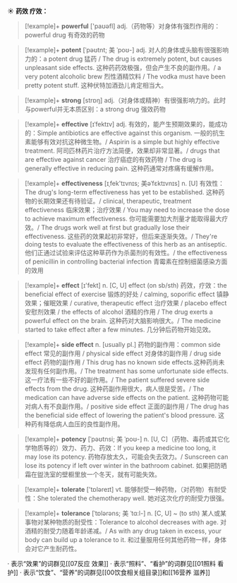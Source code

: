☀ <span class="category">**药效 疗效：**</span>
>[!example]+ <span class="vocabulary">**powerful**</span> ['paʊəfl] 
> <span class="definition">adj.（药物等）对身体有强烈作用的：</span>powerful drug 有奇效的药物
           
>[!example]+ <span class="vocabulary">**potent**</span> [ˈpəʊtnt; 美 ˈpoʊ-]
> <span class="definition">adj. 对人的身体或头脑有很强影响力的：</span>a potent drug 猛药 / The drug is extremely potent, but causes unpleasant side effects. 这种药药效极强，但会产生不良的副作用。/ a very potent alcoholic brew 烈性酒精饮料 / The vodka must have been pretty potent stuff. 这种伏特加酒劲儿肯定相当大。

>[!example]+ <span class="vocabulary">**strong**</span> [strɒŋ] 
> <span class="definition">adj.（对身体或精神）有很强影响力的。此时与powerful并无本质区别：</span>a strong drug 强效药物 
  
>[!example]+ <span class="vocabulary">**effective**</span> [ɪˈfektɪv]
> <span class="definition">adj. 有效的，能产生预期效果的，能成功的：</span>Simple antibiotics are effective against this organism. 一般的抗生素能够有效对抗这种微生物。/ Aspirin is a simple but highly effective treatment. 阿司匹林药片治疗方法简便，效果却非常显著。/ drugs that are effective against cancer 治疗癌症的有效药物 / The drug is generally effective in reducing pain. 这种药通常对疼痛有缓解作用。
           
>[!example]+ <span class="vocabulary">**effectiveness**</span> [ɪˌfek'tɪvnɪs; 美əˈfɛktɪvnɪs]
> <span class="definition">n. [U] 有效性：</span>The drug's long-term effectiveness has yet to be established. 这种药物的长期效果还有待验证。/ clinical, therapeutic, treatment effectiveness 临床效果；治疗效果 / You may need to increase the dose to achieve maximum effectiveness. 你可能需要加大剂量才能取得最大疗效。/ The drugs work well at first but gradually lose their effectiveness. 这些药的效果起初非常好，但后来逐渐失效。/ They're doing tests to evaluate the effectiveness of this herb as an antiseptic. 他们正通过试验来评估这种草药作为杀菌剂的有效性。/ the effectiveness of penicillin in controlling bacterial infection 青霉素在控制细菌感染方面的效用

>[!example]+ <span class="vocabulary">**effect**</span> [ɪ'fekt] 
> <span class="definition">n. [C, U] effect (on sb/sth) 药效，疗效：</span>the beneficial effect of exercise 锻炼的好处 / calming, soporific effect 镇静效果；催眠效果 / curative, therapeutic effect 治疗效果 / placebo effect 安慰剂效果 / the effects of alcohol 酒精的作用 / The drug exerts a powerful effect on the brain. 这种药对大脑影响很大。/ The medicine started to take effect after a few minutes. 几分钟后药物开始见效。
           
>[!example]+ <span class="vocabulary">**side effect**</span>
> <span class="definition">n. [usually pl.] 药物的副作用：</span>common side effect 常见的副作用 / physical side effect 对身体的副作用 / drug side effect 药物的副作用 / This drug has no known side effects.这种药尚未发现有任何副作用。/ The treatment has some unfortunate side effects. 这一疗法有一些不好的副作用。/ The patient suffered severe side effects from the drug. 这种药副作用很大，病人很是受苦。/ The medication can have adverse side effects on the patient. 这种药物可能对病人有不良副作用。/ positive side effect 正面的副作用 / The drug has the beneficial side effect of lowering the patient's blood pressure. 这种药有降低病人血压的良性副作用。
           
>[!example]+ <span class="vocabulary">**potency**</span> [ˈpəʊtnsi; 美 ˈpoʊ-]
> <span class="definition">n. [U, C]（药物、毒药或其它化学物质等的）效力、药力、药效：</span>If you keep a medicine too long, it may lose its potency. 药物存放太久，可能会失去效力。/ Sunscreen can lose its potency if left over winter in the bathroom cabinet. 如果把防晒霜在盥洗室的壁橱里放一个冬天，就有可能失效。
 
>[!example]+ <span class="vocabulary">**tolerate**</span> ['tɒləreɪt] 
> <span class="definition">vt. 能够耐受一种药物，（对药物）有耐受性：</span>She tolerated the chemotherapy well. 她对这次化疗的耐受力很强。
           
>[!example]+ <span class="vocabulary">**tolerance**</span> [ˈtɒlərəns; 美 ˈtɑ:l-]
> <span class="definition">n. [C, U] ~ (to sth) 某人或某事物对某种物质的耐受性：</span>Tolerance to alcohol decreases with age. 对酒精的耐受力随着年龄递减。/ As with any drug taken in excess, your body can build up a tolerance to it. 和过量服用任何其他药物一样，身体会对它产生耐药性。

· 表示“效果”的词群见[[07反应 效果]]
· 表示“照料”、“看护”的词群见[[01照料 看护]]
· 表示“饮食”、“营养”的词群见[[00饮食相关组目录]]和[[16营养 滋养]]
